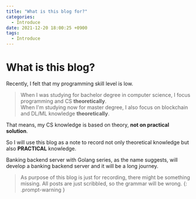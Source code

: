 ```yaml
---
title: "What is this blog for?"
categories:
  - Introduce
date: 2021-12-20 18:00:25 +0900
tags:
  - Introduce
---
```


# What is this blog?

Recently, I felt that my programming skill level is low.

> When I was studying for bachelor degree in computer science, I focus programming and CS **theoretically**.   
> When I'm studying now for master degree, I also focus on blockchain and DL/ML knowledge **theoretically**.

That means, my CS knowledge is based on theory, **not on practical solution**.

So I will use this blog as a note to record not only theoretical knowledge but also **PRACTICAL** knowledge.

Banking backend server with Golang series, as the name suggests, will develop a banking backend server and it will be a long journey.

> As purpose of this blog is just for recording, there might be something missing. All posts are just scribbled, so the grammar will be wrong.
{: .prompt-warning }